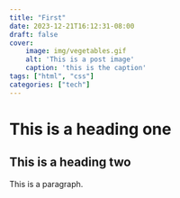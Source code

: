 ```yaml
---
title: "First"
date: 2023-12-21T16:12:31-08:00
draft: false
cover:
    image: img/vegetables.gif
    alt: 'This is a post image'
    caption: 'this is the caption'
tags: ["html", "css"]
categories: ["tech"]
---
```


# This is a heading one
## This is a heading two

This is a paragraph.